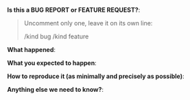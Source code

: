 <!-- Issue template; please answer the questions. -->

**Is this a BUG REPORT or FEATURE REQUEST?**:

> Uncomment only one, leave it on its own line:
>
> /kind bug
> /kind feature

**What happened**:

**What you expected to happen**:

**How to reproduce it (as minimally and precisely as possible)**:

**Anything else we need to know?**:

